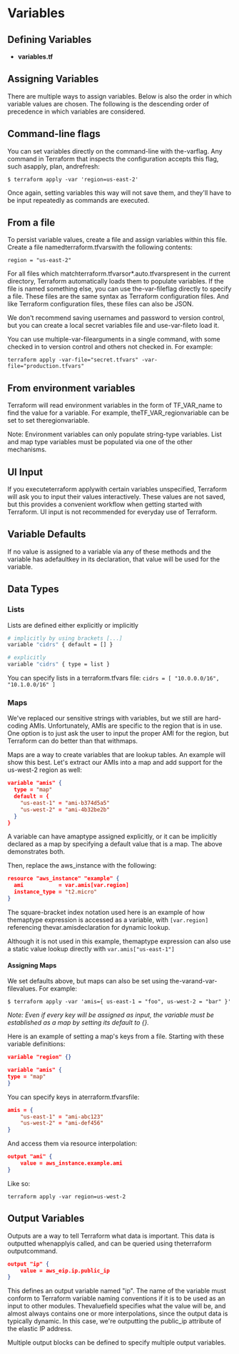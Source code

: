 # Variables

## Defining Variables

- **variables.tf**

## Assigning Variables

There are multiple ways to assign variables. Below is also the order in which variable values are chosen. The following is the descending order of precedence in which variables are considered.

## Command-line flags

You can set variables directly on the command-line with the-varflag. Any command in Terraform that inspects the configuration accepts this flag, such asapply, plan, andrefresh:

`$ terraform apply -var 'region=us-east-2'`

Once again, setting variables this way will not save them, and they'll have to be input repeatedly as commands are executed.

## From a file

To persist variable values, create a file and assign variables within this file. Create a file namedterraform.tfvarswith the following contents:

`region = "us-east-2"`

For all files which matchterraform.tfvarsor*.auto.tfvarspresent in the current directory, Terraform automatically loads them to populate variables. If the file is named something else, you can use the-var-fileflag directly to specify a file. These files are the same syntax as Terraform configuration files. And like Terraform configuration files, these files can also be JSON.

We don't recommend saving usernames and password to version control, but you can create a local secret variables file and use-var-fileto load it.

You can use multiple-var-filearguments in a single command, with some checked in to version control and others not checked in. For example:

`terraform apply -var-file="secret.tfvars" -var-file="production.tfvars"`

## From environment variables

Terraform will read environment variables in the form of TF_VAR_name to find the value for a variable. For example, theTF_VAR_regionvariable can be set to set theregionvariable.

Note: Environment variables can only populate string-type variables. List and map type variables must be populated via one of the other mechanisms.

## UI Input

If you executeterraform applywith certain variables unspecified, Terraform will ask you to input their values interactively. These values are not saved, but this provides a convenient workflow when getting started with Terraform. UI input is not recommended for everyday use of Terraform.

## Variable Defaults

If no value is assigned to a variable via any of these methods and the variable has adefaultkey in its declaration, that value will be used for the variable.

## Data Types

### Lists

Lists are defined either explicitly or implicitly

```bash
# implicitly by using brackets [...]
variable "cidrs" { default = [] }

# explicitly
variable "cidrs" { type = list }
```

You can specify lists in a terraform.tfvars file:
`cidrs = [ "10.0.0.0/16", "10.1.0.0/16" ]`

### Maps

We've replaced our sensitive strings with variables, but we still are hard-coding AMIs. Unfortunately, AMIs are specific to the region that is in use. One option is to just ask the user to input the proper AMI for the region, but Terraform can do better than that withmaps.

Maps are a way to create variables that are lookup tables. An example will show this best. Let's extract our AMIs into a map and add support for the us-west-2 region as well:

```json
variable "amis" {
  type = "map"
  default = {
    "us-east-1" = "ami-b374d5a5"
    "us-west-2" = "ami-4b32be2b"
  }
}
```

A variable can have amaptype assigned explicitly, or it can be implicitly declared as a map by specifying a default value that is a map. The above demonstrates both.

Then, replace the aws_instance with the following:

```json
resource "aws_instance" "example" {
  ami           = var.amis[var.region]
  instance_type = "t2.micro"
}
```

The square-bracket index notation used here is an example of how themaptype expression is accessed as a variable, with `[var.region]` referencing thevar.amisdeclaration for dynamic lookup.

Although it is not used in this example, themaptype expression can also use a static value lookup directly with `var.amis["us-east-1"]`

#### Assigning Maps

We set defaults above, but maps can also be set using the-varand-var-filevalues. For example:

`$ terraform apply -var 'amis={ us-east-1 = "foo", us-west-2 = "bar" }'`

*Note: Even if every key will be assigned as input, the variable must be established as a map by setting its default to {}.*

Here is an example of setting a map's keys from a file. Starting with these variable definitions:

```json
variable "region" {}

variable "amis" {
type = "map"
}
```

You can specify keys in aterraform.tfvarsfile:

```json
amis = {
    "us-east-1" = "ami-abc123"
    "us-west-2" = "ami-def456"
}
```

And access them via resource interpolation:

```json
output "ami" {
    value = aws_instance.example.ami
}
```

Like so:

`terraform apply -var region=us-west-2`

## Output Variables

Outputs are a way to tell Terraform what data is important. This data is outputted whenapplyis called, and can be queried using theterraform outputcommand.

```json
output "ip" {
    value = aws_eip.ip.public_ip
}
```

This defines an output variable named "ip". The name of the variable must conform to Terraform variable naming conventions if it is to be used as an input to other modules. Thevaluefield specifies what the value will be, and almost always contains one or more interpolations, since the output data is typically dynamic. In this case, we're outputting the public_ip attribute of the elastic IP address.

Multiple output blocks can be defined to specify multiple output variables.
